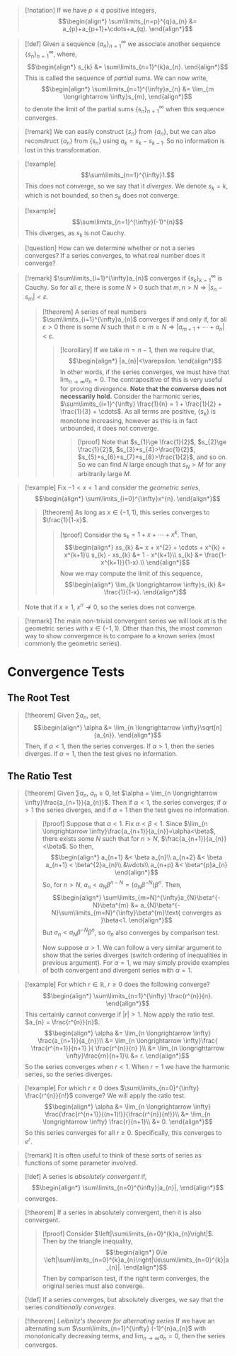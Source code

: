 >[!notation]
>If we have $p\le q$ positive integers,
>$$\begin{align*}
>\sum\limits_{n=p}^{q}a_{n} &= a_{p}+a_{p+1}+\cdots+a_{q}.
>\end{align*}$$

>[!def]
>Given a sequence $\left\{a_{n}\right\}_{n=1}^{\infty}$ we associate another sequence $\left\{s_{n}\right\}_{n=1}^\infty$, where,
>$$\begin{align*}
>s_{k} &= \sum\limits_{n=1}^{k}a_{n}.
>\end{align*}$$
>This is called the sequence of *partial sums*.
>We can now write,
>$$\begin{align*}
>\sum\limits_{n=1}^{\infty}a_{n} &= \lim_{m \longrightarrow \infty}s_{m},
>\end{align*}$$
>to denote the limit of the partial sums $\left\{s_{n}\right\}_{n=1}^{\infty}$ when this sequence converges.

>[!remark]
>We can easily construct $\left\{s_{n}\right\}$ from $\left\{a_{n}\right\}$, but we can also reconstruct $\left\{a_{n}\right\}$ from $\left\{s_{n}\right\}$ using $a_{k} = s_{k} - s_{k-1}$. So no information is lost in this transformation.

>[!example]
>$$\sum\limits_{n=1}^{\infty}1.$$
>This does not converge, so we say that it *diverges*.
>We denote $s_{k} = k$, which is not bounded, so then $s_{k}$ does not converge.

>[!example]
>$$\sum\limits_{n=1}^{\infty}(-1)^{n}$$
>This diverges, as $s_{k}$ is not Cauchy.

>[!question]
>How can we determine whether or not a series converges?
>If a series converges, to what real number does it converge?

>[!remark]
>$\sum\limits_{i=1}^{\infty}a_{n}$ converges if $\left\{s_{k}\right\}_{k=1}^{\infty}$ is Cauchy.
>So for all $\varepsilon$, there is some $N>0$ such that $m,n>N \Rightarrow |s_{n}-s_{m}|<\varepsilon$.
>
>>[!theorem]
>>A series of real numbers $\sum\limits_{i=1}^{\infty}a_{n}$ converges if and only if, for all $\varepsilon>0$ there is some $N$ such that $n\ge m\ge N \Rightarrow |a_{m+1}+\cdots+a_{n}|<\varepsilon$.
>>>[!corollary]
>>>If we take $m=n-1$, then we require that,
>>>$$\begin{align*}
>>>|a_{n}|<\varepsilon.
>>>\end{align*}$$
>>>In other words, if the series converges, we must have that $\lim_{n \longrightarrow \infty}a_{n} = 0$.
>>>The contrapositive of this is very useful for proving divergence.
>>>**Note that the converse does not necessarily hold.**
>>>Consider the harmonic series, $\sum\limits_{i=1}^{\infty} \frac{1}{n} = 1 + \frac{1}{2} + \frac{1}{3} + \cdots$. As all terms are positive, $\left\{s_{k}\right\}$ is monotone increasing, however as this is in fact unbounded, it does not converge.
>>>>[!proof]
>>>>Note that $s_{1}\ge \frac{1}{2}$, $s_{2}\ge \frac{1}{2}$, $s_{3}+s_{4}>\frac{1}{2}$, $s_{5}+s_{6}+s_{7}+s_{8}>\frac{1}{2}$, and so on. So we can find $N$ large enough that $s_{N}>M$ for any arbitrarily large $M$.

>[!example]
>Fix $-1< x< 1$ and consider the *geometric series*,
>$$\begin{align*}
>\sum\limits_{i=0}^{\infty}x^{n}.
>\end{align*}$$
>>[!theorem]
>>As long as $x\in(-1,1)$, this series converges to $\frac{1}{1-x}$.
>>>[!proof]
>>>Consider the $s_{k} = 1 + x + \cdots + x^{k}$. Then,
>>>$$\begin{align*}
>>>xs_{k} &= x + x^{2} + \cdots + x^{k} + x^{k+1}\\
>>>s_{k} - xs_{k} &= 1 - x^{k+1}\\
>>>s_{k} &= \frac{1-x^{k+1}}{1-x}.\\
>>>\end{align*}$$
>>>Now we may compute the limit of this sequence,
>>>$$\begin{align*}
>>>\lim_{k \longrightarrow \infty}s_{k} &= \frac{1}{1-x}.
>>>\end{align*}$$
>
>
>Note that if $x\ge 1$, $x^{n}\not\longrightarrow 0$, so the series does not converge.
>

>[!remark]
>The main non-trivial convergent series we will look at is the geometric series with $x\in(-1,1)$.
>Other than this, the most common way to show convergence is to compare to a known series (most commonly the geometric series).

# Convergence Tests
## The Root Test
>[!theorem]
>Given $\sum\limits a_{n}$, set,
>$$\begin{align*}
>\alpha &= \lim_{n \longrightarrow \infty}\sqrt[n]{a_{n}}.
>\end{align*}$$
>Then, if $\alpha < 1$, then the series converges. If $\alpha>1$, then the series diverges. If $\alpha=1$, then the test gives no information.

## The Ratio Test
>[!theorem]
>Given $\sum\limits a_{n},\ a_{n}\ge 0$, let $\alpha = \lim_{n \longrightarrow \infty}\frac{a_{n+1}}{a_{n}}$. Then if $\alpha < 1$, the series converges, if $\alpha>1$ the series diverges, and if $\alpha=1$ then the test gives no information.
>> [!proof]
>> Suppose that $\alpha<1$. Fix $\alpha<\beta<1$. Since $\lim_{n \longrightarrow \infty}\frac{a_{n+1}}{a_{n}}=\alpha<\beta$, there exists some $N$ such that for $n>N$, $\frac{a_{n+1}}{a_{n}}<\beta$.
>> So then,
>> $$\begin{align*}
>> a_{n+1} &< \beta a_{n}\\
>> a_{n+2} &< \beta a_{n+1} < \beta^{2}a_{n}\\
>> &\vdots\\
>> a_{n+p} &< \beta^{p}a_{n}
>> \end{align*}$$
>> So, for $n>N$, $a_{n} < a_{N}\beta^{n-N} = (a_{N}\beta^{-N})\beta^{n}$. Then,
>> $$\begin{align*}
>> \sum\limits_{m=N}^{\infty}a_{N}\beta^{-N}\beta^{m} &= a_{N}\beta^{-N}\sum\limits_{m=N}^{\infty}\beta^{m}\text{ converges as }\beta<1.
>> \end{align*}$$
>> But $a_{n} < a_{N}\beta^{-N}\beta^{n}$, so $a_{n}$ also converges by comparison test.
>> 
>> Now suppose $\alpha>1$. We can follow a very similar argument to show that the series diverges (switch ordering of inequalities in previous argument).
>> For $\alpha=1$, we may simply provide examples of both convergent and divergent series with $\alpha=1$.

>[!example]
>For which $r\in \mathbb{R},\ r\ge 0$ does the following converge?
>$$\begin{align*}
>\sum\limits_{n=1}^{\infty} \frac{r^{n}}{n}.
>\end{align*}$$
>This certainly cannot converge if $|r|>1$.
>Now apply the ratio test.
>$a_{n} = \frac{r^{n}}{n}$.
>$$\begin{align*}
>\alpha &= \lim_{n \longrightarrow \infty} \frac{a_{n+1}}{a_{n}}\\
>&= \lim_{n \longrightarrow \infty}\frac{ \frac{r^{n+1}}{n+1} }{ \frac{r^{n}}{n} }\\
>&= \lim_{n \longrightarrow \infty}\frac{rn}{n+1}\\
>&= r.
>\end{align*}$$
>So the series converges when $r<1$. When $r=1$ we have the harmonic series, so the series diverges.

>[!example]
>For which $r\ge 0$ does $\sum\limits_{n=0}^{\infty} \frac{r^{n}}{n!}$ converge?
>We will apply the ratio test.
>$$\begin{align*}
>\alpha &= \lim_{n \longrightarrow \infty} \frac{\frac{r^{n+1}}{(n+1)!}}{\frac{r^{n}}{n!}}\\
&= \lim_{n \longrightarrow \infty} \frac{r}{n+1}\\
>&= 0.
>\end{align*}$$
>So this series converges for all $r\ge 0$.
>Specifically, this converges to $e^{r}$.

>[!remark]
>It is often useful to think of these sorts of series as functions of some parameter involved.

>[!def]
>A series is *absolutely convergent* if,
>$$\begin{align*}
>\sum\limits_{n=0}^{\infty}|a_{n}|,
>\end{align*}$$
>converges.

>[!theorem]
>If a series in absolutely convergent, then it is also convergent.
>>[!proof]
>> Consider $\left|\sum\limits_{n=0}^{k}a_{n}\right|$. Then by the triangle inequality,
>> $$\begin{align*}
>> 0\le \left|\sum\limits_{n=0}^{k}a_{n}\right|\le\sum\limits_{n=0}^{k}|a_{n}|.
>> \end{align*}$$
>> Then by comparison test, if the right term converges, the original series must also converge.

>[!def]
>If a series converges, but absolutely diverges, we say that the series *conditionally converges*.

>[!theorem]
>*Leibnitz's theorem for alternating series*
>If we have an alternating sum $\sum\limits_{n=1}^{\infty} (-1)^{n}a_{n}$ with monotonically decreasing terms, and $\lim_{n \longrightarrow \infty} a_{n} = 0$, then the series converges.


